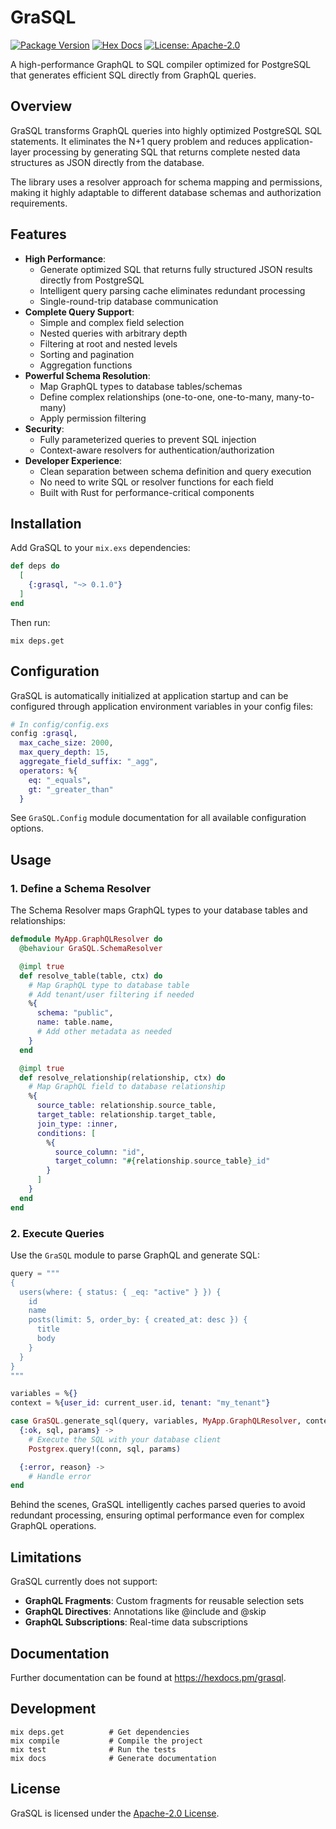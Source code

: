# GraSQL

[![Package Version](https://img.shields.io/hexpm/v/grasql)](https://hex.pm/packages/grasql)
[![Hex Docs](https://img.shields.io/badge/hex-docs-ffaff3)](https://hexdocs.pm/grasql/)
[![License: Apache-2.0](https://img.shields.io/badge/License-Apache--2.0-blue.svg)](https://www.apache.org/licenses/LICENSE-2.0)

A high-performance GraphQL to SQL compiler optimized for PostgreSQL that generates efficient SQL directly from GraphQL queries.

## Overview

GraSQL transforms GraphQL queries into highly optimized PostgreSQL SQL statements. It eliminates the N+1 query problem and reduces application-layer processing by generating SQL that returns complete nested data structures as JSON directly from the database.

The library uses a resolver approach for schema mapping and permissions, making it highly adaptable to different database schemas and authorization requirements.

## Features

- **High Performance**:
  - Generate optimized SQL that returns fully structured JSON results directly from PostgreSQL
  - Intelligent query parsing cache eliminates redundant processing
  - Single-round-trip database communication
- **Complete Query Support**:
  - Simple and complex field selection
  - Nested queries with arbitrary depth
  - Filtering at root and nested levels
  - Sorting and pagination
  - Aggregation functions
- **Powerful Schema Resolution**:
  - Map GraphQL types to database tables/schemas
  - Define complex relationships (one-to-one, one-to-many, many-to-many)
  - Apply permission filtering
- **Security**:
  - Fully parameterized queries to prevent SQL injection
  - Context-aware resolvers for authentication/authorization
- **Developer Experience**:
  - Clean separation between schema definition and query execution
  - No need to write SQL or resolver functions for each field
  - Built with Rust for performance-critical components

## Installation

Add GraSQL to your `mix.exs` dependencies:

```elixir
def deps do
  [
    {:grasql, "~> 0.1.0"}
  ]
end
```

Then run:

```shell
mix deps.get
```

## Configuration

GraSQL is automatically initialized at application startup and can be configured through application environment variables in your config files:

```elixir
# In config/config.exs
config :grasql,
  max_cache_size: 2000,
  max_query_depth: 15,
  aggregate_field_suffix: "_agg",
  operators: %{
    eq: "_equals",
    gt: "_greater_than"
  }
```

See `GraSQL.Config` module documentation for all available configuration options.

## Usage

### 1. Define a Schema Resolver

The Schema Resolver maps GraphQL types to your database tables and relationships:

```elixir
defmodule MyApp.GraphQLResolver do
  @behaviour GraSQL.SchemaResolver

  @impl true
  def resolve_table(table, ctx) do
    # Map GraphQL type to database table
    # Add tenant/user filtering if needed
    %{
      schema: "public",
      name: table.name,
      # Add other metadata as needed
    }
  end

  @impl true
  def resolve_relationship(relationship, ctx) do
    # Map GraphQL field to database relationship
    %{
      source_table: relationship.source_table,
      target_table: relationship.target_table,
      join_type: :inner,
      conditions: [
        %{
          source_column: "id",
          target_column: "#{relationship.source_table}_id"
        }
      ]
    }
  end
end
```

### 2. Execute Queries

Use the `GraSQL` module to parse GraphQL and generate SQL:

```elixir
query = """
{
  users(where: { status: { _eq: "active" } }) {
    id
    name
    posts(limit: 5, order_by: { created_at: desc }) {
      title
      body
    }
  }
}
"""

variables = %{}
context = %{user_id: current_user.id, tenant: "my_tenant"}

case GraSQL.generate_sql(query, variables, MyApp.GraphQLResolver, context) do
  {:ok, sql, params} ->
    # Execute the SQL with your database client
    Postgrex.query!(conn, sql, params)

  {:error, reason} ->
    # Handle error
end
```

Behind the scenes, GraSQL intelligently caches parsed queries to avoid redundant processing, ensuring optimal performance even for complex GraphQL operations.

## Limitations

GraSQL currently does not support:

- **GraphQL Fragments**: Custom fragments for reusable selection sets
- **GraphQL Directives**: Annotations like @include and @skip
- **GraphQL Subscriptions**: Real-time data subscriptions

## Documentation

Further documentation can be found at <https://hexdocs.pm/grasql>.

## Development

```shell
mix deps.get          # Get dependencies
mix compile           # Compile the project
mix test              # Run the tests
mix docs              # Generate documentation
```

## License

GraSQL is licensed under the [Apache-2.0 License](LICENSE).
